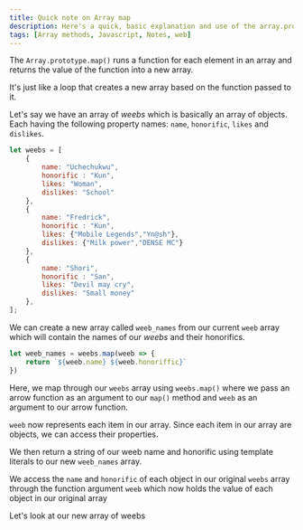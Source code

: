 ```yaml
---
title: Quick note on Array map
description: Here's a quick, basic explanation and use of the array.prototype.map() function
tags: [Array methods, Javascript, Notes, web]
---
```


The `Array.prototype.map()` runs a function for each element in an array and returns the value of the function into a new array.

It's just like a loop that creates a new array based on the function passed to it.

Let's say we have an array of _weebs_ which is basically an array of objects. Each having the following property names:  `name`, `honorific`, `likes` and `dislikes`.

```javascript
let weebs = [
    {
        name: "Uchechukwu",
        honorific : "Kun",
        likes: "Woman",
        dislikes: "School"
    },
    {
        name: "Fredrick",
        honorific : "Kun",
        likes: {"Mobile Legends","Yn@sh"},
        dislikes: {"Milk power","DENSE MC"}
    },
    {
        name: "Shori",
        honorific : "San",
        likes: "Devil may cry",
        dislikes: "Small money"
    },
];

```

We can create a new array called `weeb_names` from our current `weeb` array which will contain the names of our *weebs* and their honorifics.

```javascript
let weeb_names = weebs.map(weeb => {
    return `${weeb.name} ${weeb.honoriffic}`
})
```

Here, we map through our `weebs` array using `weebs.map()` where we pass an arrow function as an argument to our `map()` method and `weeb` as an argument to our arrow function.

`weeb` now represents each item in our array. Since each item in our array are objects, we can access their properties.

We then return a string of our weeb name and honorific using template literals to our new `weeb_names` array.

We access the `name` and `honorific` of each object in our original `weebs` array through the function argument  `weeb` which now holds the value of each object in our original array

Let's look at our new array of weebs

<img-cont src="quick-note-on-array-map/quick-note-on-array-map-output-1.png" alt="Inline output of new array" style="zoom:150%;"></img-cont>
